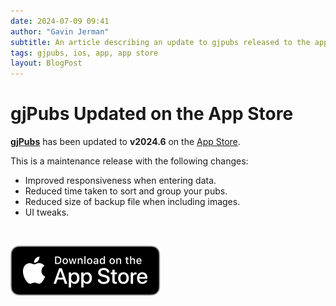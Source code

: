```yaml
---
date: 2024-07-09 09:41
author: "Gavin Jerman"
subtitle: An article describing an update to gjpubs released to the app store.
tags: gjpubs, ios, app, app store
layout: BlogPost
---
```


# gjPubs Updated on the App Store

[**gjPubs**](/projects/gjPubs) has been updated to **v2024.6** on the [App Store](https://apps.apple.com/gb/app/gjpubs/id6475642254?platform=iphone).

This is a maintenance release with the following changes:
- Improved responsiveness when entering data.
- Reduced time taken to sort and group your pubs.
- Reduced size of backup file when including images.
- UI tweaks.
<br>

[![download](/images/Download_on_the_App_Store_Badge_US-UK_RGB_blk_092917.svg)](https://apps.apple.com/gb/app/gjpubs/id6475642254?platform=iphone)
